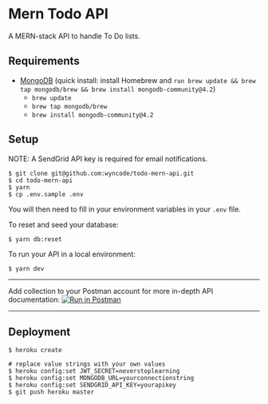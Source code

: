 # Mern Todo API

A MERN-stack API to handle To Do lists. 

## Requirements

- [MongoDB](https://docs.mongodb.com/manual/tutorial/install-mongodb-on-os-x/) (quick install: install Homebrew and `run brew update && brew tap mongodb/brew && brew install mongodb-community@4.2`)
  - `brew update`
  - `brew tap mongodb/brew`
  - `brew install mongodb-community@4.2`

## Setup

NOTE: A SendGrid API key is required for email notifications.

```
$ git clone git@github.com:wyncode/todo-mern-api.git
$ cd todo-mern-api
$ yarn
$ cp .env.sample .env
```

You will then need to fill in your environment variables in your `.env` file.

To reset and seed your database:

```
$ yarn db:reset
```

To run your API in a local environment:

```
$ yarn dev
```



---

Add collection to your Postman account for more in-depth API documentation: [![Run in Postman](https://run.pstmn.io/button.svg)](https://app.getpostman.com/run-collection/9736846b31eae2710b6c)

---

## Deployment

```
$ heroku create

# replace value strings with your own values
$ heroku config:set JWT_SECRET=neverstoplearning
$ heroku config:set MONGODB_URL=yourconnectionstring
$ heroku config:set SENDGRID_API_KEY=yourapikey
$ git push heroku master
```
